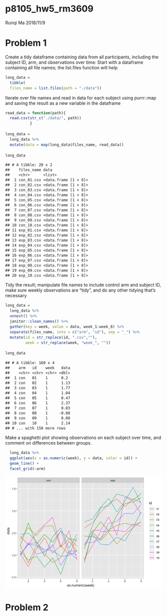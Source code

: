p8105\_hw5\_rm3609
================
Runqi Ma
2018/11/9

Problem 1
=========

Create a tidy dataframe containing data from all participants, including the subject ID, arm, and observations over time: Start with a dataframe containing all file names; the list.files function will help

``` r
long_data =
  tibble(
  files_name = list.files(path = "./data"))
```

Iterate over file names and read in data for each subject using purrr::map and saving the result as a new variable in the dataframe

``` r
read_data = function(path){
  read.csv(str_c("./data/", path))
           }

long_data = 
  long_data %>%  
  mutate(data = map(long_data$files_name, read_data))

long_data
```

    ## # A tibble: 20 x 2
    ##    files_name data                
    ##    <chr>      <list>              
    ##  1 con_01.csv <data.frame [1 × 8]>
    ##  2 con_02.csv <data.frame [1 × 8]>
    ##  3 con_03.csv <data.frame [1 × 8]>
    ##  4 con_04.csv <data.frame [1 × 8]>
    ##  5 con_05.csv <data.frame [1 × 8]>
    ##  6 con_06.csv <data.frame [1 × 8]>
    ##  7 con_07.csv <data.frame [1 × 8]>
    ##  8 con_08.csv <data.frame [1 × 8]>
    ##  9 con_09.csv <data.frame [1 × 8]>
    ## 10 con_10.csv <data.frame [1 × 8]>
    ## 11 exp_01.csv <data.frame [1 × 8]>
    ## 12 exp_02.csv <data.frame [1 × 8]>
    ## 13 exp_03.csv <data.frame [1 × 8]>
    ## 14 exp_04.csv <data.frame [1 × 8]>
    ## 15 exp_05.csv <data.frame [1 × 8]>
    ## 16 exp_06.csv <data.frame [1 × 8]>
    ## 17 exp_07.csv <data.frame [1 × 8]>
    ## 18 exp_08.csv <data.frame [1 × 8]>
    ## 19 exp_09.csv <data.frame [1 × 8]>
    ## 20 exp_10.csv <data.frame [1 × 8]>

Tidy the result; manipulate file names to include control arm and subject ID, make sure weekly observations are “tidy”, and do any other tidying that’s necessary

``` r
long_data = 
  long_data %>%  
  unnest() %>% 
  janitor::clean_names() %>% 
  gather(key = week, value = data, week_1:week_8) %>% 
  separate(files_name, into = c("arm", "id"), sep = "_") %>% 
  mutate(id = str_replace(id, ".csv",""),
         week = str_replace(week, "week_", ""))

long_data
```

    ## # A tibble: 160 x 4
    ##    arm   id    week   data
    ##    <chr> <chr> <chr> <dbl>
    ##  1 con   01    1      0.2 
    ##  2 con   02    1      1.13
    ##  3 con   03    1      1.77
    ##  4 con   04    1      1.04
    ##  5 con   05    1      0.47
    ##  6 con   06    1      2.37
    ##  7 con   07    1      0.03
    ##  8 con   08    1     -0.08
    ##  9 con   09    1      0.08
    ## 10 con   10    1      2.14
    ## # ... with 150 more rows

Make a spaghetti plot showing observations on each subject over time, and comment on differences between groups.

``` r
  long_data %>% 
  ggplot(aes(x = as.numeric(week), y = data, color = id)) +
  geom_line() +
  facet_grid(~arm)
```

![](p8105_hw5_rm3609_files/figure-markdown_github/unnamed-chunk-5-1.png)

Problem 2
=========

